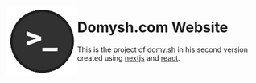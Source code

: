 <img align="left" src="public/android-chrome-512x512.png" width="140" /><h1>Domysh.com Website</h1>


This is the project of [domy.sh](https://domy.sh) in his second version created using [nextjs](https://nextjs.org/) and [react](https://reactjs.org/).

